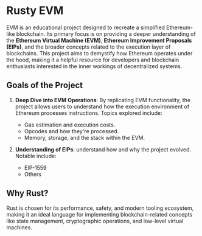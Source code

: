 # Rusty EVM

EVM is an educational project designed to recreate a simplified Ethereum-like blockchain. Its primary focus is on
providing a deeper understanding of the **Ethereum Virtual Machine (EVM)**, **Ethereum Improvement Proposals (EIPs)**,
and the broader concepts related to the execution layer of blockchains. This project aims to demystify how Ethereum
operates under the hood, making it a helpful resource for developers and blockchain enthusiasts interested in the
inner workings of decentralized systems.

## Goals of the Project

1. **Deep Dive into EVM Operations**: By replicating EVM functionality, the project allows users to understand how the
   execution environment of Ethereum processes instructions. Topics explored include:
    - Gas estimation and execution costs.
    - Opcodes and how they're processed.
    - Memory, storage, and the stack within the EVM.

2. **Understanding of EIPs**: understand how and why the project evolved. Notable include:
   - EIP-1559
   - Others

## Why Rust?

Rust is chosen for its performance, safety, and modern tooling ecosystem, making it an ideal language for implementing
blockchain-related concepts like state management, cryptographic operations, and low-level virtual machines.
